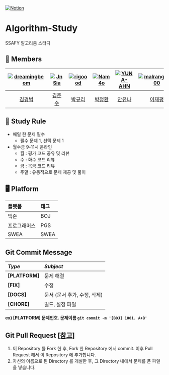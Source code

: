 <a href="https://www.notion.so/50778ff4f9a94648835b6067e8b18cfc?v=b7287ece6842452687ef72cf33cfe177">
<img src="https://img.shields.io/badge/Notion-%23000000.svg?style=for-the-flat&amp;logo=notion&amp;logoColor=white" alt="Notion">
</a>

# Algorithm-Study

SSAFY 알고리즘 스터디

##  🤖 Members

|[![dreamingbeom](https://avatars.githubusercontent.com/u/128280944?v=4)](https://github.com/dreamingbeom)|[![JnSia](https://avatars.githubusercontent.com/u/108898787?v=4)](https://github.com/JnSia)|[![rigoood](https://avatars.githubusercontent.com/u/132658372?v=4)](https://github.com/rigoood)|[![Nam4o](https://avatars.githubusercontent.com/u/128338647?v=4)](https://github.com/Nam4o)|[![YUNA-AHN](https://avatars.githubusercontent.com/u/130244216?v=4)](https://github.com/YUNA-AHN)|[![malrangcow00](https://avatars.githubusercontent.com/u/115908997?v=4)](https://github.com/malrangcow00)|[![seunghwan99](https://avatars.githubusercontent.com/u/139419039?v=4)](https://github.com/seunghwan99)|
|:-:|:-:|:-:|:-:|:-:|:-:|:-:|
|[김경범](https://github.com/dreamingbeom)|[김준수](https://github.com/JnSia)|[박규리](https://github.com/rigoood)|[박정환](https://github.com/Nam4o)|[안유나](https://github.com/YUNA-AHN)|[이재평](https://github.com/malrangcow00)|[임승환](https://github.com/Lim-seunghwan99)|

##  📌 Study Rule
- 매일 한 문제 필수
  - 필수 문제 1, 선택 문제 1
- 월수금 9-11시 온라인
  - 월 : 평가 코드 공유 및 리뷰
  - 수 : 화수 코드 리뷰
  - 금 : 목금 코드 리뷰
  - 주말 : 유동적으로 문제 제공 및 풀이

## 🖥 Platform

| 플랫폼    | 태그  |
|:-------|:----|
| 백준     | BOJ |
| 프로그래머스 | PGS |
| SWEA   | SWEA |

## Git Commit Message
|*Type*|*Subject*|
|:---|:---|
|**[PLATFORM]**|문제 해결|
|**[FIX]**|수정|
|**[DOCS]**|문서 (문서 추가, 수정, 삭제)|
|**[CHORE]**|빌드, 설정 파일|

**ex) [PLATFORM] 문제번호. 문제이름 `git commit -m '[BOJ] 1001. A+B'`**

## Git Pull Request [[참고]](https://velog.io/@mandarin913/%EC%8A%A4%ED%84%B0%EB%94%94-GitHub-%EC%82%AC%EC%9A%A9-%EB%B0%A9%EB%B2%95)
 1. 이 Repository 를 Fork 한 후, Fork 한 Repository 에서 commit. 이후 Pull Request 해서 이 Repository 에 추가합니다.
 2. 자신의 이름으로 된 Directory 를 개설한 후, 그 Directory 내에서 문제를 푼 파일을 넣습니다.

